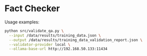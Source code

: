 # Fact Checker

Usage examples:

```bash
python src/validate_qa.py \
  --input /data/results/training_data.json \
  --output /data/results/training_data_validation_report.json \
  --validator-provider local \
  --ollama-base-url http://192.168.50.133:11434
```
